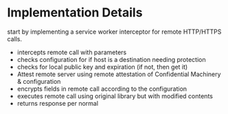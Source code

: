 # Implementation Details

start by implementing a service worker interceptor for remote HTTP/HTTPS calls.

- intercepts remote call with parameters
- checks configuration for if host is a destination needing protection
- checks for local public key and expiration (if not, then get it)
- Attest remote server using remote attestation of Confidential Machinery & configuration
- encrypts fields in remote call according to the configuration
- executes remote call using original library but with modified contents
- returns response per normal
